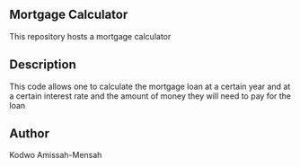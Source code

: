 ## Mortgage Calculator

This repository hosts a mortgage calculator


## Description

This code allows one to calculate the mortgage loan at a certain year and at a certain interest rate and the amount of money they will need to pay for the loan

## Author

Kodwo Amissah-Mensah
